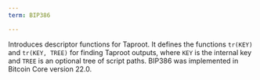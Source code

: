 ```yaml
---
term: BIP386

---
```

Introduces descriptor functions for Taproot. It defines the functions `tr(KEY)` and `tr(KEY, TREE)` for finding Taproot outputs, where `KEY` is the internal key and `TREE` is an optional tree of script paths. BIP386 was implemented in Bitcoin Core version 22.0.